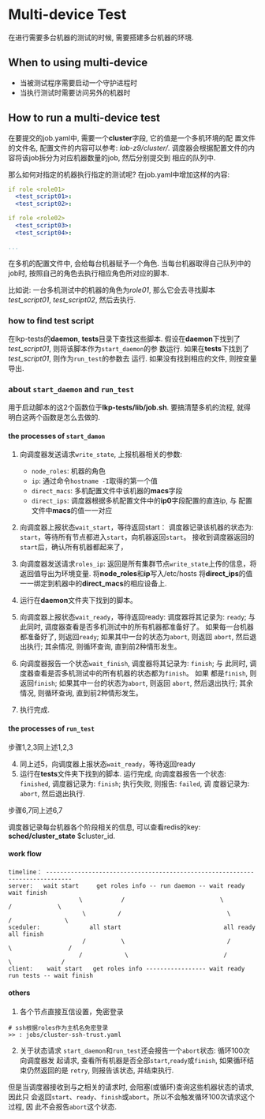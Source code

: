 # Multi-device Test

在进行需要多台机器的测试的时候, 需要搭建多台机器的环境.

## When to using multi-device

  * 当被测试程序需要启动一个守护进程时
  * 当执行测试时需要访问另外的机器时

## How to run a multi-device test

在要提交的job.yaml中, 需要一个**cluster**字段, 它的值是一个多机环境的配
置文件的文件名, 配置文件的内容可以参考: *lab-z9/cluster/*.
调度器会根据配置文件的内容将该job拆分为对应机器数量的job, 然后分别提交到
相应的队列中.

那么如何对指定的机器执行指定的测试呢?
在job.yaml中增加这样的内容:

``` yaml
if role <role01>
  <test_script01>:
  <test_script02>:

if role <role02>
  <test_script03>:
  <test_script04>:

...
```

在多机的配置文件中, 会给每台机器赋予一个角色. 当每台机器取得自己队列中的
job时, 按照自己的角色去执行相应角色所对应的脚本.

比如说: 一台多机测试中的机器的角色为*role01*, 那么它会去寻找脚本
*test_script01*, *test_script02*, 然后去执行.

### how to find test script

在lkp-tests的**daemon**, **tests**目录下查找这些脚本.
假设在**daemon**下找到了*test_script01*, 则将该脚本作为`start_daemon`的参
数运行. 如果在**tests**下找到了*test_script01*, 则作为`run_test`的参数去
运行. 如果没有找到相应的文件, 则按变量导出.

### about `start_daemon` and `run_test`

用于启动脚本的这2个函数位于**lkp-tests/lib/job.sh**.
要搞清楚多机的流程, 就得明白这两个函数是怎么去做的.

#### the processes of `start_damon`

  1. 向调度器发送请求`write_state`, 上报机器相关的参数:
	 * `node_roles`: 机器的角色
	 * `ip`: 通过命令`hostname -I`取得的第一个值
	 * `direct_macs`: 多机配置文件中该机器的**macs**字段
	 * `direct_ips`: 调度器根据多机配置文件中的**ip0**字段配置的直连ip, 与
            配置文件中**macs**的值一一对应

  2. 向调度器上报状态`wait_start`，等待返回start：
     调度器记录该机器的状态为: `start`，等待所有节点都进入`start`，向机器返回`start`。
     接收到调度器返回的`start`后，确认所有机器都起来了，

  3. 向调度器发送请求`roles_ip`:
     返回是所有集群节点`write_state`上传的信息，将返回值导出为环境变量.
     将**node_roles**和**ip**写入/etc/hosts
     将**direct_ips**的值一一绑定到机器中的**direct_macs**的相应设备上.

  4. 运行在**daemon**文件夹下找到的脚本。

  5. 向调度器上报状态`wait_ready`，等待返回ready:
     调度器将其记录为: `ready`; 与此同时, 调度器查看是否多机测试中的所有机器都准备好了。
     如果每一台机器都准备好了, 则返回`ready`; 如果其中一台的状态为`abort`, 则返回
     `abort`, 然后退出执行; 其余情况, 则循环查询, 直到前2种情形发生。

  6. 向调度器报告一个状态`wait_finish`, 调度器将其记录为: `finish`; 与
     此同时, 调度器查看是否多机测试中的所有机器的状态都为`finish`。 如果
     都是`finish`, 则返回`finish`; 如果其中一台的状态为`abort`, 则返回
     `abort`, 然后退出执行; 其余情况, 则循环查询, 直到前2种情形发生。

  7. 执行完成.

#### the processes of `run_test`

步骤1,2,3同上述1,2,3

  4. 同上述5，向调度器上报状态`wait_ready`，等待返回ready
  5. 运行在**tests**文件夹下找到的脚本. 运行完成, 向调度器报告一个状态:
     `finished`, 调度器记录为: `finish`; 执行失败, 则报告: `failed`, 调
     度器记录为: `abort`, 然后退出执行.

步骤6,7同上述6,7

调度器记录每台机器各个阶段相关的信息, 可以查看redis的key: **sched/cluster_state** $cluster_id.

#### work flow
```
timeline： -----------------------------------------------------------------------------
server:   wait start     get roles info -- run daemon -- wait ready     wait finish
                    \           /                           \          /             \
                     \         /                              \       /               \
sceduler:              all start                             all ready                 all finish
                     /          \                             /       \                /
                    /            \                           /         \              /
client:    wait start   get roles info ----------------- wait ready     run tests -- wait finish
```

#### others
1. 各个节点直接互信设置，免密登录
  ```
  # ssh根据roles作为主机名免密登录
  >> : jobs/cluster-ssh-trust.yaml
  ```

2. 关于状态请求
`start_daemon`和`run_test`还会报告一个`abort`状态: 循环100次向调度器发
起请求, 查看所有机器是否全部`start`,`ready`或`finish`, 如果循环结束仍然返回的是
`retry`, 则报告该状态, 并结束执行.

但是当调度器接收到与之相关的请求时, 会阻塞(或循环)查询这些机器状态的请求, 因此只
会返回`start`、`ready`、`finish`或`abort`。所以不会触发循环100次请求这个过程, 因
此不会报告`abort`这个状态.
